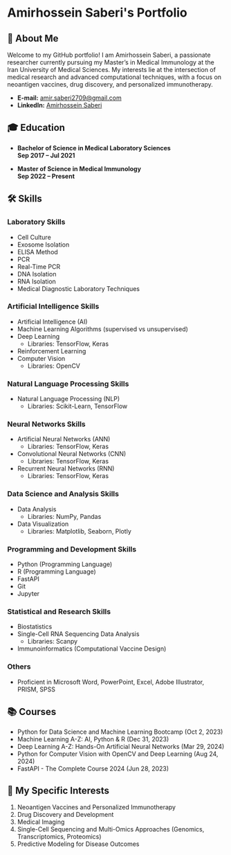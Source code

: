# Amirhossein Saberi's Portfolio

## 👤 About Me
Welcome to my GitHub portfolio! I am Amirhossein Saberi, a passionate researcher currently pursuing my Master’s in Medical Immunology at the Iran University of Medical Sciences. My interests lie at the intersection of medical research and advanced computational techniques, with a focus on neoantigen vaccines, drug discovery, and personalized immunotherapy.
  
- **E-mail:** [amir.saberi2709@gmail.com](mailto:amir.saberi2709@gmail.com)  
- **LinkedIn:** [Amirhossein Saberi](https://www.linkedin.com/in/amirhossein-saberi)

## 🎓 Education
- **Bachelor of Science in Medical Laboratory Sciences**   
  **Sep 2017 – Jul 2021**

- **Master of Science in Medical Immunology**  
  **Sep 2022 – Present**

## 🛠️ Skills

### Laboratory Skills
- Cell Culture
- Exosome Isolation
- ELISA Method
- PCR
- Real-Time PCR
- DNA Isolation
- RNA Isolation
- Medical Diagnostic Laboratory Techniques

### Artificial Intelligence Skills
- Artificial Intelligence (AI)
- Machine Learning Algorithms (supervised vs unsupervised)
- Deep Learning
  - Libraries: TensorFlow, Keras
- Reinforcement Learning
- Computer Vision
  - Libraries: OpenCV

### Natural Language Processing Skills
- Natural Language Processing (NLP)
  - Libraries: Scikit-Learn, TensorFlow

### Neural Networks Skills
- Artificial Neural Networks (ANN)
  - Libraries: TensorFlow, Keras
- Convolutional Neural Networks (CNN)
  - Libraries: TensorFlow, Keras
- Recurrent Neural Networks (RNN)
  - Libraries: TensorFlow, Keras

### Data Science and Analysis Skills
- Data Analysis
  - Libraries: NumPy, Pandas
- Data Visualization
  - Libraries: Matplotlib, Seaborn, Plotly

### Programming and Development Skills
- Python (Programming Language)
- R (Programming Language)
- FastAPI
- Git
- Jupyter

### Statistical and Research Skills
- Biostatistics
- Single-Cell RNA Sequencing Data Analysis
  - Libraries: Scanpy
- Immunoinformatics (Computational Vaccine Design)

### Others
- Proficient in Microsoft Word, PowerPoint, Excel, Adobe Illustrator, PRISM, SPSS

## 📚 Courses
- Python for Data Science and Machine Learning Bootcamp (Oct 2, 2023)
- Machine Learning A-Z: AI, Python & R (Dec 31, 2023)
- Deep Learning A-Z: Hands-On Artificial Neural Networks (Mar 29, 2024)
- Python for Computer Vision with OpenCV and Deep Learning (Aug 24, 2024)
- FastAPI - The Complete Course 2024 (Jun 28, 2023)

## 🌱 My Specific Interests
1. Neoantigen Vaccines and Personalized Immunotherapy
2. Drug Discovery and Development
3. Medical Imaging
4. Single-Cell Sequencing and Multi-Omics Approaches (Genomics, Transcriptomics, Proteomics)
5. Predictive Modeling for Disease Outcomes
